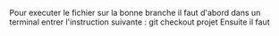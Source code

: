 Pour executer le fichier sur la bonne branche il faut d'abord dans un terminal entrer l'instruction suivante : git checkout projet
Ensuite il faut